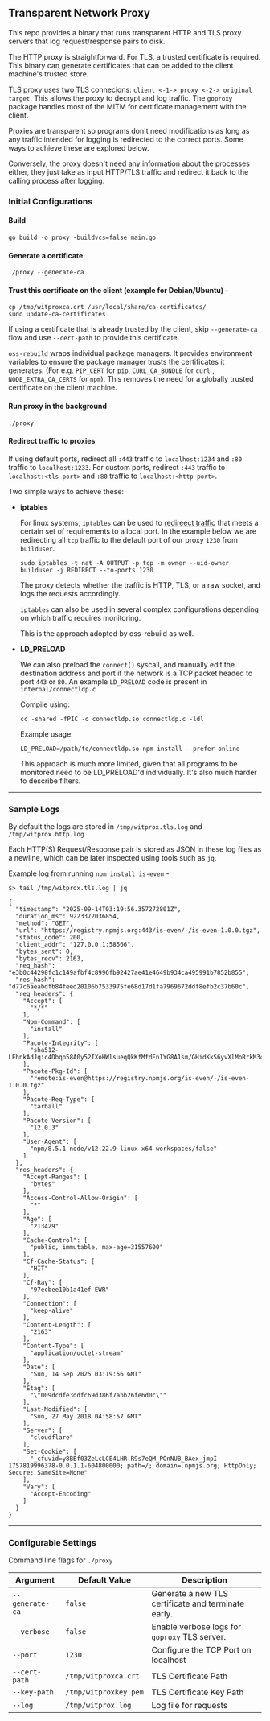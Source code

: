 ## Transparent Network Proxy

This repo provides a binary that runs transparent HTTP and TLS proxy servers that log request/response pairs to disk.

The HTTP proxy is straightforward. For TLS, a trusted certificate is required. This binary can generate certificates that can be added to the client machine's trusted store.

TLS proxy uses two TLS connecions: `client <-1-> proxy <-2-> original target`. This allows the proxy to decrypt and log traffic. The `goproxy` package handles most of the MITM for certificate management with the client.

Proxies are transparent so programs don't need modifications as long as any traffic intended for logging is redirected to the correct ports. Some ways to achieve these are explored below.

Conversely, the proxy doesn't need any information about the processes either, they just take as input HTTP/TLS traffic and redirect it back to the calling process after logging.

### Initial Configurations

#### Build

`go build -o proxy -buildvcs=false main.go`

#### Generate a certificate

`./proxy --generate-ca`

#### Trust this certificate on the client (example for Debian/Ubuntu) - 

```
cp /tmp/witproxca.crt /usr/local/share/ca-certificates/
sudo update-ca-certificates
```

If using a certificate that is already trusted by the client, skip `--generate-ca` flow and use `--cert-path` to provide this certificate.

`oss-rebuild` wraps individual package managers. It provides environment variables to ensure the package manager trusts the certificates it generates. (For e.g. `PIP_CERT` for `pip`, `CURL_CA_BUNDLE` for `curl` , `NODE_EXTRA_CA_CERTS` for `npm`). This removes the need for a globally trusted certificate on the client machine.

#### Run proxy in the background

`./proxy`

#### Redirect traffic to proxies

If using default ports, redirect all `:443` traffic to `localhost:1234` and `:80` traffic to `localhost:1233`. For custom ports, redirect `:443` traffic to `localhost:<tls-port>` and `:80` traffic to `localhost:<http-port>`.

Two simple ways to achieve these:

- **iptables**
    
    For linux systems, `iptables` can be used to [redireect traffic](https://linux.die.net/man/8/iptables#:~:text=raw%20table.-,REDIRECT,-This%20target%20is) that meets a certain set of requirements to a local port. In the example below we are redirecting all `tcp` traffic to the default port of our proxy `1230` from `builduser`. 

    ```
    sudo iptables -t nat -A OUTPUT -p tcp -m owner --uid-owner builduser -j REDIRECT --to-ports 1230
    ```
    
    The proxy detects whether the traffic is HTTP, TLS, or a raw socket, and logs the requests accordingly.

    `iptables` can also be used in several complex configurations depending on which traffic requires monitoring.

    This is the approach adopted by oss-rebuild as well.

- **LD_PRELOAD**

    We can also preload the `connect()` syscall, and manually edit the destination address and port if the network is a TCP packet headed to port `443` or `80`. An example `LD_PRELOAD` code is present in `internal/connectldp.c`

    Compile using:

    `cc -shared -fPIC -o connectldp.so connectldp.c -ldl`

    Example usage:

    `LD_PRELOAD=/path/to/connectldp.so npm install --prefer-online`

    This approach is much more limited, given that all programs to be monitored need to be LD_PRELOAD'd individually. It's also much harder to describe filters.
  
---
### Sample Logs

By default the logs are stored in `/tmp/witprox.tls.log` and `/tmp/witprox.http.log`

Each HTTP(S) Request/Response pair is stored as JSON in these log files as a newline, which can be later inspected using tools such as `jq`. 

Example log from running `npm install is-even` - 

```
$> tail /tmp/witprox.tls.log | jq

{
  "timestamp": "2025-09-14T03:19:56.357272801Z",
  "duration_ms": 9223372036854,
  "method": "GET",
  "url": "https://registry.npmjs.org:443/is-even/-/is-even-1.0.0.tgz",
  "status_code": 200,
  "client_addr": "127.0.0.1:58566",
  "bytes_sent": 0,
  "bytes_recv": 2163,
  "req_hash": "e3b0c44298fc1c149afbf4c8996fb92427ae41e4649b934ca495991b7852b855",
  "res_hash": "d77c6aeabdfb84feed20106b7533975fe68d17d1fa7969672ddf8efb2c37b60c",
  "req_headers": {
    "Accept": [
      "*/*"
    ],
    "Npm-Command": [
      "install"
    ],
    "Pacote-Integrity": [
      "sha512-LEhnkAdJqic4Dbqn58A0y52IXoHWlsueqQkKfMfdEnIYG8A1sm/GHidKkS6yvXlMoRrkM34csHnXQtOqcb+Jzg=="
    ],
    "Pacote-Pkg-Id": [
      "remote:is-even@https://registry.npmjs.org/is-even/-/is-even-1.0.0.tgz"
    ],
    "Pacote-Req-Type": [
      "tarball"
    ],
    "Pacote-Version": [
      "12.0.3"
    ],
    "User-Agent": [
      "npm/8.5.1 node/v12.22.9 linux x64 workspaces/false"
    ]
  },
  "res_headers": {
    "Accept-Ranges": [
      "bytes"
    ],
    "Access-Control-Allow-Origin": [
      "*"
    ],
    "Age": [
      "213429"
    ],
    "Cache-Control": [
      "public, immutable, max-age=31557600"
    ],
    "Cf-Cache-Status": [
      "HIT"
    ],
    "Cf-Ray": [
      "97ecbee10b1a41ef-EWR"
    ],
    "Connection": [
      "keep-alive"
    ],
    "Content-Length": [
      "2163"
    ],
    "Content-Type": [
      "application/octet-stream"
    ],
    "Date": [
      "Sun, 14 Sep 2025 03:19:56 GMT"
    ],
    "Etag": [
      "\"009dcdfe3ddfc69d386f7abb26fe6d0c\""
    ],
    "Last-Modified": [
      "Sun, 27 May 2018 04:58:57 GMT"
    ],
    "Server": [
      "cloudflare"
    ],
    "Set-Cookie": [
      "_cfuvid=y8BEf03ZeLcLCE4LHR.R9s7eQM_POnNUB_BAex_jmpI-1757819996378-0.0.1.1-604800000; path=/; domain=.npmjs.org; HttpOnly; Secure; SameSite=None"
    ],
    "Vary": [
      "Accept-Encoding"
    ]
  }
}
```

--- 
### Configurable Settings

Command line flags for `./proxy`

| Argument | Default Value | Description | 
| -------- | ------------- | ----------- |
| `--generate-ca` |  `false` | Generate a new TLS certificate and terminate early. | 
| `--verbose` | `false` | Enable verbose logs for `goproxy` TLS server.|
| `--port` | `1230` | Configure the TCP Port on localhost | 
| `--cert-path` | `/tmp/witproxca.crt` | TLS Certificate Path | 
| `--key-path` | `/tmp/witproxkey.pem` | TLS Certificate Key Path | 
| `--log` |  `/tmp/witprox.log` | Log file for requests | 
